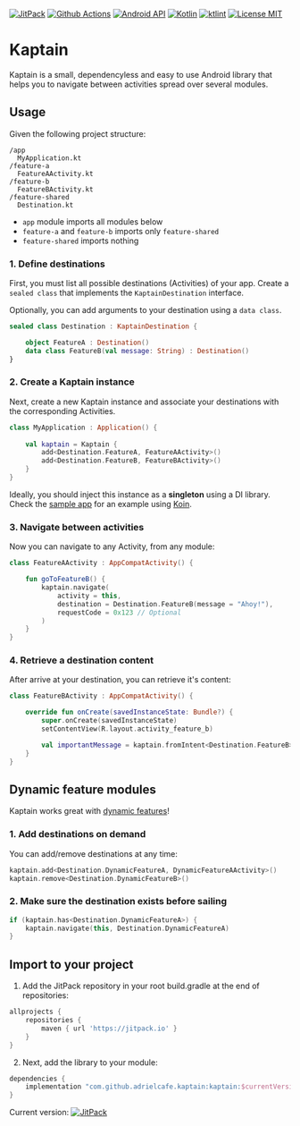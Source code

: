 [![JitPack](https://img.shields.io/jitpack/v/github/adrielcafe/kaptain.svg?style=for-the-badge)](https://jitpack.io/#adrielcafe/kaptain)
[![Github Actions](https://img.shields.io/github/workflow/status/adrielcafe/kaptain/main/master?style=for-the-badge)](https://github.com/adrielcafe/kaptain/actions)
[![Android API](https://img.shields.io/badge/api-14%2B-yellowgreen.svg?style=for-the-badge)](https://android-arsenal.com/api?level=14)
[![Kotlin](https://img.shields.io/github/languages/top/adrielcafe/kaptain.svg?style=for-the-badge&color=orange)](https://kotlinlang.org/)
[![ktlint](https://img.shields.io/badge/code%20style-%E2%9D%A4-FF4081.svg?style=for-the-badge)](https://ktlint.github.io/)
[![License MIT](https://img.shields.io/github/license/adrielcafe/kaptain.svg?style=for-the-badge&color=yellow)](https://opensource.org/licenses/MIT)

# Kaptain
Kaptain is a small, dependencyless and easy to use Android library that helps you to navigate between activities spread over several modules.

## Usage

Given the following project structure:
```
/app
  MyApplication.kt
/feature-a
  FeatureAActivity.kt
/feature-b
  FeatureBActivity.kt
/feature-shared
  Destination.kt
```

* `app` module imports all modules below
* `feature-a` and `feature-b` imports only `feature-shared`
* `feature-shared` imports nothing

### 1. Define destinations
First, you must list all possible destinations (Activities) of your app. Create a `sealed class` that implements the `KaptainDestination` interface.

Optionally, you can add arguments to your destination using a `data class`.

```kotlin
sealed class Destination : KaptainDestination {

    object FeatureA : Destination()
    data class FeatureB(val message: String) : Destination()
}
```

### 2. Create a Kaptain instance
Next, create a new Kaptain instance and associate your destinations with the corresponding Activities. 

```kotlin
class MyApplication : Application() {
    
    val kaptain = Kaptain {
        add<Destination.FeatureA, FeatureAActivity>()
        add<Destination.FeatureB, FeatureBActivity>()
    }
}
```

Ideally, you should inject this instance as a **singleton** using a DI library. Check the [sample app](https://github.com/adrielcafe/kaptain/blob/master/sample/src/main/java/cafe/adriel/kaptain/sample/App.kt) for an example using [Koin](https://github.com/InsertKoinIO/koin/).

### 3. Navigate between activities
Now you can navigate to any Activity, from any module:

```kotlin
class FeatureAActivity : AppCompatActivity() {

    fun goToFeatureB() {
        kaptain.navigate(
            activity = this,
            destination = Destination.FeatureB(message = "Ahoy!"),
            requestCode = 0x123 // Optional
        )
    }
}
```

### 4. Retrieve a destination content
After arrive at your destination, you can retrieve it's content:

```kotlin
class FeatureBActivity : AppCompatActivity() {

    override fun onCreate(savedInstanceState: Bundle?) {
        super.onCreate(savedInstanceState)
        setContentView(R.layout.activity_feature_b)

        val importantMessage = kaptain.fromIntent<Destination.FeatureB>(this)?.message
    }
}
```

## Dynamic feature modules
Kaptain works great with [dynamic features](https://developer.android.com/guide/app-bundle/dynamic-delivery)!

### 1. Add destinations on demand
You can add/remove destinations at any time:

```kotlin
kaptain.add<Destination.DynamicFeatureA, DynamicFeatureAActivity>()
kaptain.remove<Destination.DynamicFeatureB>()
```

### 2. Make sure the destination exists before sailing
```kotlin
if (kaptain.has<Destination.DynamicFeatureA>) {
    kaptain.navigate(this, Destination.DynamicFeatureA)
}
```

## Import to your project
1. Add the JitPack repository in your root build.gradle at the end of repositories:
```gradle
allprojects {
    repositories {
        maven { url 'https://jitpack.io' }
    }
}
```

2. Next, add the library to your module:
```gradle
dependencies {
    implementation "com.github.adrielcafe.kaptain:kaptain:$currentVersion"
}
```
Current version: [![JitPack](https://img.shields.io/jitpack/v/github/adrielcafe/kaptain.svg?style=flat-square)](https://jitpack.io/#adrielcafe/kaptain)